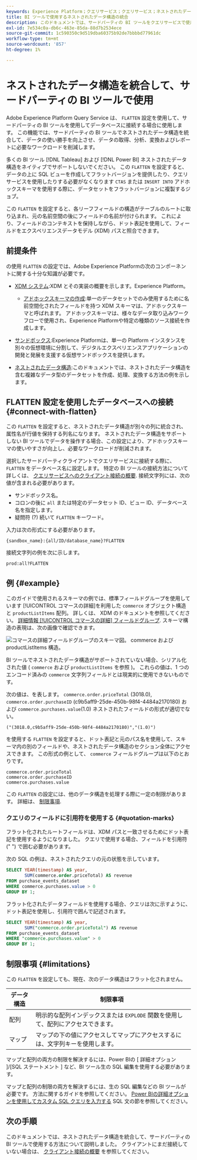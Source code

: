 ```yaml
---
keywords: Experience Platform；クエリサービス；クエリサービス；ネストされたデータ構造；ネストされたデータ；統合；ネストされたデータの統合；
title: BI ツールで使用するネストされたデータ構造の統合
description: このドキュメントでは、サードパーティの BI ツールをクエリサービスで使用する際に、セッション中にすべてのテーブルとビューの XDM スキーマを統合する方法を説明します。
exl-id: 7e534c0a-db6c-463e-85da-88d7b2534ece
source-git-commit: 1c590350c9d519dba60375b92de7bbbbd77961dc
workflow-type: tm+mt
source-wordcount: '857'
ht-degree: 1%

---
```


# ネストされたデータ構造を統合して、サードパーティの BI ツールで使用

Adobe Experience Platform Query Service は、 `FLATTEN` 設定を使用して、サードパーティの BI ツールを使用してデータベースに接続する場合に使用します。 この機能では、サードパーティの BI ツールでネストされたデータ構造を統合して、データの使い勝手を向上させ、データの取得、分析、変換およびレポートに必要なワークロードを削減します。

多くの BI ツール [!DNL Tableau] および [!DNL Power BI] ネストされたデータ構造をネイティブでサポートしないでください。 この `FLATTEN` を設定すると、データの上に SQL ビューを作成してフラットバージョンを提供したり、クエリサービスを使用したりする必要がなくなります `CTAS` または `INSERT INTO` アドホックスキーマを使用する際に、データセットをフラットバージョンに複製するジョブ。

この `FLATTEN` を設定すると、各リーフフィールドの構造がテーブルのルートに取り込まれ、元の名前空間の後にフィールドの名前が付けられます。 これにより、フィールドのコンテキストを保持しながら、ドット表記を使用して、フィールドをエクスペリエンスデータモデル (XDM) パスと照合できます。

## 前提条件

の使用 `FLATTEN` の設定では、Adobe Experience Platformの次のコンポーネントに関する十分な知識が必要です。

* [XDM システム](../../xdm/home.md):XDM とその実装の概要を示します。Experience Platform。

   * [アドホックスキーマの作成](../../xdm/tutorials/ad-hoc.md):単一のデータセットでのみ使用するために名前空間化されたフィールドを持つ XDM スキーマは、アドホックスキーマと呼ばれます。 アドホックスキーマは、様々なデータ取り込みワークフローで使用され、Experience Platformや特定の種類のソース接続を作成します。

* [サンドボックス](../../sandboxes/home.md):Experience Platformは、単一の Platform インスタンスを別々の仮想環境に分割して、デジタルエクスペリエンスアプリケーションの開発と発展を支援する仮想サンドボックスを提供します。

* [ネストされたデータ構造](./nested-data-structures.md):このドキュメントでは、ネストされたデータ構造を含む複雑なデータ型のデータセットを作成、処理、変換する方法の例を示します。

## FLATTEN 設定を使用したデータベースへの接続 {#connect-with-flatten}

この `FLATTEN` を設定すると、ネストされたデータ構造が別々の列に統合され、属性名が行値を保持する列名になります。 ネストされたデータ構造をサポートしない BI ツールでデータを操作する場合、この設定により、アドホックスキーマの使いやすさが向上し、必要なワークロードが削減されます。

選択したサードパーティクライアントでクエリサービスに接続する際に、 `FLATTEN` をデータベース名に設定します。 特定の BI ツールの接続方法について詳しくは、 [クエリサービスへのクライアント接続の概要](../clients/overview.md). 接続文字列には、次の値が含まれる必要があります。

* サンドボックス名。
* コロンの後に `all` または特定のデータセット ID、ビュー ID、データベース名を指定します。
* 疑問符 (?) 続いて `FLATTEN` キーワード。

入力は次の形式にする必要があります。

```terminal
{sandbox_name}:{all/ID/database_name}?FLATTEN
```

接続文字列の例を次に示します。

```terminal
prod:all?FLATTEN
```

## 例 {#example}

このガイドで使用されるスキーマの例では、標準フィールドグループを使用しています [!UICONTROL コマースの詳細]を利用した `commerce` オブジェクト構造と `productListItems` 配列。 詳しくは、 XDM のドキュメントを参照してください。 [詳細情報 [!UICONTROL コマースの詳細] フィールドグループ](../../xdm/field-groups/event/commerce-details.md). スキーマ構造の表現は、次の画像で確認できます。

![コマースの詳細フィールドグループのスキーマ図。 `commerce` および `productListItems` 構造。](../images/essential-concepts/commerce-details.png)

BI ツールでネストされたデータ構造がサポートされていない場合、シリアル化された値 ( `commerce` および `productListItems` を参照 )。 これらの値は、1 つのエンコード済みの `commerce` 文字列フィールドとは現実的に使用できないものです。

次の値は、を表します。 `commerce.order.priceTotal` (3018.0), `commerce.order.purchaseID` (c9b5aff9-25de-450b-98f4-4484a2170180) および `commerce.purchases.value`(1.0) ネストされたフィールドの形式が適切でない。

```terminal
("(3018.0,c9b5aff9-25de-450b-98f4-4484a2170180)","(1.0)")
```

を使用する `FLATTEN` を設定すると、ドット表記と元のパス名を使用して、スキーマ内の別のフィールドや、ネストされたデータ構造のセクション全体にアクセスできます。 この形式の例として、 `commerce` フィールドグループは以下のとおりです。

```terminal
commerce.order.priceTotal
commerce.order.purchaseID
commerce.purchases.value
```

この `FLATTEN` の設定には、他のデータ構造を処理する際に一定の制限があります。 詳細は、 [制限事項](#limitations).

### クエリのフィールドに引用符を使用する {#quotation-marks}

フラット化されたルートフィールドは、XDM パスと一致させるためにドット表記を使用するようになりました。 クエリで使用する場合、フィールドを引用符 (&quot; &quot;) で囲む必要があります。

次の SQL の例は、ネストされたクエリの元の状態を示しています。

```sql
SELECT YEAR(timestamp) AS year,
       SUM(commerce.order.priceTotal) AS revenue
FROM purchase_events_dataset
WHERE commerce.purchases.value > 0
GROUP BY 1;
```

フラット化されたデータフィールドを使用する場合、クエリは次に示すように、ドット表記を使用し、引用符で囲んで記述されます。

```sql
SELECT YEAR(timestamp) AS year,
       SUM("commerce.order.priceTotal") AS revenue
FROM purchase_events_dataset
WHERE "commerce.purchases.value" > 0
GROUP BY 1;
```

## 制限事項 {#limitations}

この `FLATTEN` を設定しても、現在、次のデータ構造はフラット化されません。

| データ構造 | 制限事項 |
|---|---|
| 配列 | 明示的な配列インデックスまたは `EXPLODE` 関数を使用して、配列にアクセスできます。 |
| マップ | マップの下の値にアクセスしてマップにアクセスするには、文字列キーを使用します。 |

マップと配列の両方の制限を解決するには、Power BIの [ 詳細オプション ]/[SQL ステートメント ] など、BI ツール生の SQL 編集を使用する必要があります。

マップと配列の制限の両方を解決するには、生の SQL 編集などの BI ツールが必要です。 方法に関するガイドを参照してください。 [Power BIの詳細オプションを使用してカスタム SQL クエリを入力する](../clients/power-bi.md#import-tables-using-custom-sql) SQL 文の節を参照してください。

## 次の手順

このドキュメントでは、ネストされたデータ構造を統合して、サードパーティの BI ツールで使用する方法について説明しました。 クライアントにまだ接続していない場合は、 [クライアント接続の概要](../clients/overview.md) を参照してください。
